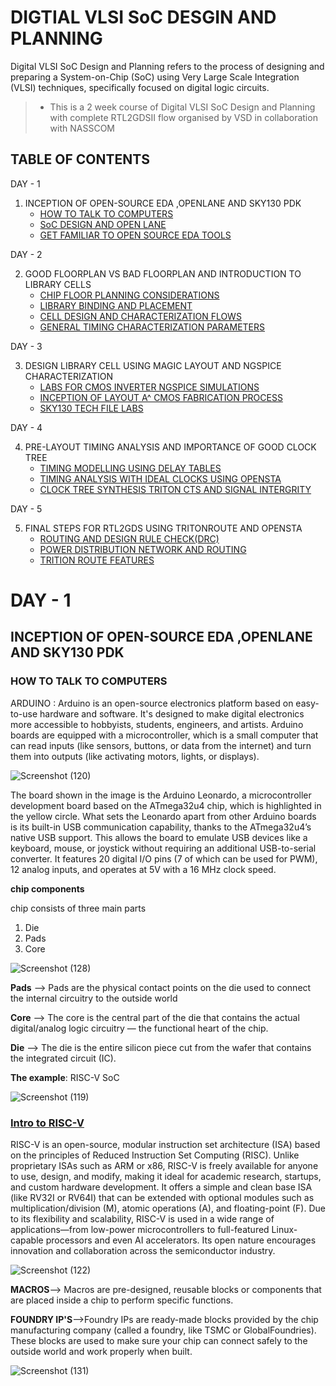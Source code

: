 # DIGTIAL VLSI SoC DESGIN AND PLANNING

Digital VLSI SoC Design and Planning refers to the process of designing and preparing a System-on-Chip (SoC) using Very Large Scale Integration (VLSI) techniques, specifically focused on digital logic circuits.

>- This is a 2 week course of Digital VLSI SoC Design and Planning with complete RTL2GDSII flow organised by VSD in collaboration with NASSCOM

## TABLE OF CONTENTS
DAY - 1
  1. INCEPTION OF OPEN-SOURCE EDA ,OPENLANE AND SKY130 PDK
       * [HOW TO TALK TO COMPUTERS](https://github.com/swethapadmavathimukku/NASSCOM-Digital-_VLSI--SoC-DESIGN/blob/main/README.md#how-to-talk-to-computers)
       * [SoC DESIGN AND OPEN LANE](https://github.com/swethapadmavathimukku/NASSCOM-Digital-_VLSI--SoC-DESIGN/edit/main/README.md)
       * [GET FAMILIAR TO OPEN SOURCE EDA TOOLS](https://github.com/swethapadmavathimukku/NASSCOM-Digital-_VLSI--SoC-DESIGN/edit/main/README.md)

DAY - 2
  
  2. GOOD FLOORPLAN VS BAD FLOORPLAN AND INTRODUCTION TO LIBRARY CELLS
       * [CHIP FLOOR PLANNING CONSIDERATIONS](https://github.com/swethapadmavathimukku/NASSCOM-Digital-_VLSI--SoC-DESIGN/edit/main/README.md)
       * [LIBRARY BINDING AND PLACEMENT](https://github.com/swethapadmavathimukku/NASSCOM-Digital-_VLSI--SoC-DESIGN/edit/main/README.md)
       * [CELL DESIGN AND CHARACTERIZATION FLOWS](https://github.com/swethapadmavathimukku/NASSCOM-Digital-_VLSI--SoC-DESIGN/edit/main/README.md)
       * [GENERAL TIMING CHARACTERIZATION PARAMETERS](https://github.com/swethapadmavathimukku/NASSCOM-Digital-_VLSI--SoC-DESIGN/edit/main/README.md)

DAY - 3

  3. DESIGN LIBRARY CELL USING MAGIC LAYOUT AND NGSPICE CHARACTERIZATION
       * [LABS FOR CMOS INVERTER NGSPICE SIMULATIONS](https://github.com/swethapadmavathimukku/NASSCOM-Digital-_VLSI--SoC-DESIGN/edit/main/README.md)
       * [INCEPTION OF LAYOUT A^ CMOS FABRICATION PROCESS](https://github.com/swethapadmavathimukku/NASSCOM-Digital-_VLSI--SoC-DESIGN/edit/main/README.md)
       * [SKY130 TECH FILE LABS](https://github.com/swethapadmavathimukku/NASSCOM-Digital-_VLSI--SoC-DESIGN/edit/main/README.md)

DAY - 4

  4. PRE-LAYOUT TIMING ANALYSIS AND IMPORTANCE OF GOOD CLOCK TREE
      * [TIMING MODELLING USING DELAY TABLES](https://github.com/swethapadmavathimukku/NASSCOM-Digital-_VLSI--SoC-DESIGN/edit/main/README.md)
      * [TIMING ANALYSIS WITH IDEAL CLOCKS USING OPENSTA](https://github.com/swethapadmavathimukku/NASSCOM-Digital-_VLSI--SoC-DESIGN/edit/main/README.md)
      * [CLOCK TREE SYNTHESIS TRITON CTS AND SIGNAL INTERGRITY](https://github.com/swethapadmavathimukku/NASSCOM-Digital-_VLSI--SoC-DESIGN/edit/main/README.md)

DAY - 5

  5. FINAL STEPS FOR RTL2GDS USING TRITONROUTE AND OPENSTA
     * [ROUTING AND DESIGN RULE CHECK(DRC)](https://github.com/swethapadmavathimukku/NASSCOM-Digital-_VLSI--SoC-DESIGN/edit/main/README.md)
     * [POWER DISTRIBUTION NETWORK AND ROUTING](https://github.com/swethapadmavathimukku/NASSCOM-Digital-_VLSI--SoC-DESIGN/edit/main/README.md)
     * [TRITION ROUTE FEATURES](https://github.com/swethapadmavathimukku/NASSCOM-Digital-_VLSI--SoC-DESIGN/edit/main/README.md)

# DAY - 1

## INCEPTION OF OPEN-SOURCE EDA ,OPENLANE AND SKY130 PDK
### HOW TO TALK TO COMPUTERS

ARDUINO : Arduino is an open-source electronics platform based on easy-to-use hardware and software. It's designed to make digital electronics more accessible to hobbyists, students, engineers, and artists. Arduino boards are equipped with a microcontroller, which is a small computer that can read inputs (like sensors, buttons, or data from the internet) and turn them into outputs (like activating motors, lights, or displays).


![Screenshot (120)](https://github.com/user-attachments/assets/9d6f5b58-99e8-4cb6-adf6-04a5357b68b8)

The board shown in the image is the Arduino Leonardo, a microcontroller development board based on the ATmega32u4 chip, which is highlighted in the yellow circle. What sets the Leonardo apart from other Arduino boards is its built-in USB communication capability, thanks to the ATmega32u4’s native USB support. This allows the board to emulate USB devices like a keyboard, mouse, or joystick without requiring an additional USB-to-serial converter. It features 20 digital I/O pins (7 of which can be used for PWM), 12 analog inputs, and operates at 5V with a 16 MHz clock speed. 

**chip components**

chip consists of three main parts
1) Die
2) Pads
3) Core

![Screenshot (128)](https://github.com/user-attachments/assets/cd06aae4-2652-4013-8828-e815a0505fca)

**Pads** --> Pads are the physical contact points on the die used to connect the internal circuitry to the outside world

**Core** --> The core is the central part of the die that contains the actual digital/analog logic circuitry — the functional heart of the chip.

**Die** --> The die is the entire silicon piece cut from the wafer that contains the integrated circuit (IC).

**The example**: RISC-V SoC 

![Screenshot (119)](https://github.com/user-attachments/assets/2609c087-5f06-47e8-bdb1-11f58a0a1241)

### <ins>Intro to RISC-V</ins>

RISC-V is an open-source, modular instruction set architecture (ISA) based on the principles of Reduced Instruction Set Computing (RISC). Unlike proprietary ISAs such as ARM or x86, RISC-V is freely available for anyone to use, design, and modify, making it ideal for academic research, startups, and custom hardware development. It offers a simple and clean base ISA (like RV32I or RV64I) that can be extended with optional modules such as multiplication/division (M), atomic operations (A), and floating-point (F). Due to its flexibility and scalability, RISC-V is used in a wide range of applications—from low-power microcontrollers to full-featured Linux-capable processors and even AI accelerators. Its open nature encourages innovation and collaboration across the semiconductor industry.

![Screenshot (122)](https://github.com/user-attachments/assets/2a5b09ab-8509-4f47-a092-eb3ae1320b18)

**MACROS**--> Macros are pre-designed, reusable blocks or components that are placed inside a chip to perform specific functions.

**FOUNDRY IP'S**-->Foundry IPs are ready-made blocks provided by the chip manufacturing company (called a foundry, like TSMC or GlobalFoundries). 
These blocks are used to make sure your chip can connect safely to the outside world and work properly when built.

![Screenshot (131)](https://github.com/user-attachments/assets/f97d7fa1-e937-4f26-bbd1-2bbf84b481bf)








